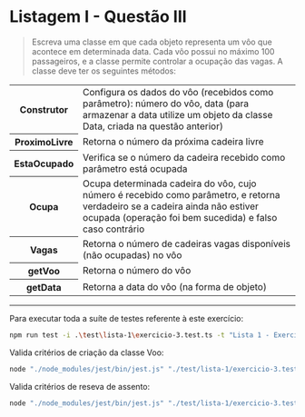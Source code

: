 # Listagem I - Questão III

> Escreva uma classe em que cada objeto representa um vôo que acontece em determinada data. Cada vôo possui no máximo 100 passageiros, e a classe permite controlar a ocupação
das vagas. A classe deve ter os seguintes métodos:

<table>
    <tr>
        <th>Construtor</th>
        <td>Configura os dados do vôo (recebidos como parâmetro): número do vôo, data (para armazenar a data utilize um objeto da classe Data, criada na questão anterior)</td>
    </tr>
    <tr>
        <th>ProximoLivre</th>
        <td>Retorna o número da próxima cadeira livre</td>
    </tr>
    <tr>
        <th>EstaOcupado</th>
        <td>Verifica se o número da cadeira recebido como parâmetro está ocupada</td>
    </tr>
    <tr>
        <th>Ocupa</th>
        <td>Ocupa determinada cadeira do vôo, cujo número é recebido como parâmetro, e retorna verdadeiro se a cadeira ainda não estiver ocupada (operação foi bem sucedida) e falso caso contrário</td>
    </tr>
    <tr>
        <th>Vagas</th>
        <td>Retorna o número de cadeiras vagas disponíveis (não ocupadas) no vôo</td>
    </tr>
    <tr>
        <th>getVoo</th>
        <td>Retorna o número do vôo</td>
    </tr>
    <tr>
        <th>getData</th>
        <td>Retorna a data do vôo (na forma de objeto)</td>
    </tr>
</table>

---

Para executar toda a suíte de testes referente à este exercício:

```bash
npm run test -i .\test\lista-1\exercicio-3.test.ts -t "Lista 1 - Exercício 3"
```

Valida critérios de criação da classe Voo:

```bash
node "./node_modules/jest/bin/jest.js" "./test/lista-1/exercicio-3.test.ts" -t "Lista 1 - Exercício 3 Valida critérios de criação da classe Voo"
```

Valida critérios de reseva de assento:

```bash
node "./node_modules/jest/bin/jest.js" "./test/lista-1/exercicio-3.test.ts" -t "Lista 1 - Exercício 3 Valida critérios de reseva de assento"
```